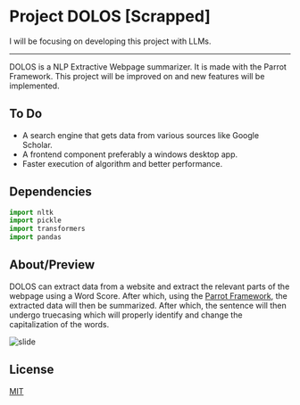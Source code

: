 # Project DOLOS [Scrapped]
I will be focusing on developing this project with LLMs.

---
DOLOS is a NLP Extractive Webpage summarizer. It is made with the Parrot Framework. This project will be improved on and new features will be implemented.

## To Do
- A search engine that gets data from various sources like Google Scholar.
- A frontend component preferably a windows desktop app.
- Faster execution of algorithm and better performance.

## Dependencies

```python
import nltk
import pickle
import transformers
import pandas

```


## About/Preview
DOLOS can extract data from a website and extract the relevant parts of the webpage using a Word Score. After which, using the [Parrot Framework](https://github.com/PrithivirajDamodaran/Parrot_Paraphraser), the extracted data will then be summarized. After which, the sentence will then undergo truecasing which will properly identify and change the capitalization of the words.

![slide](https://user-images.githubusercontent.com/75195899/153140333-6a6e498d-97e2-4a1a-9001-b62778e15441.JPG)

## License
[MIT](https://choosealicense.com/licenses/mit/)
